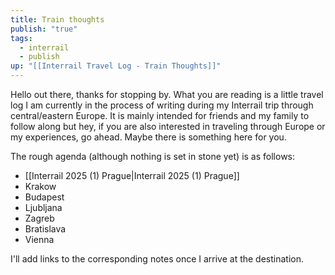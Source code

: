 ```yaml
---
title: Train thoughts
publish: "true"
tags:
  - interrail
  - publish
up: "[[Interrail Travel Log - Train Thoughts]]"
---
```

Hello out there, thanks for stopping by. What you are reading is a little travel log I am currently in the process of writing during my Interrail trip through central/eastern Europe. It is mainly intended for friends and my family to follow along but hey, if you are also interested in traveling through Europe or my experiences, go ahead. Maybe there is something here for you.

The rough agenda (although nothing is set in stone yet) is as follows:
- [[Interrail 2025 (1) Prague|Interrail 2025 (1) Prague]]
- Krakow
- Budapest
- Ljubljana
- Zagreb
- Bratislava
- Vienna

I'll add links to the corresponding notes once I arrive at the destination.